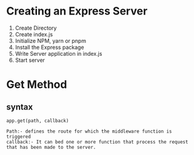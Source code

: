 # Creating an Express Server
1. Create Directory 
2. Create index.js
3. Initialize NPM, yarn or pnpm 
4. Install the Express package
5. Write Server application in index.js
6. Start server

# Get Method 
## syntax
```JS
app.get(path, callback)
```
	Path:- defines the route for which the middleware function is triggered
	callback:- It can bed one or more function that process the request that has been made to the server. 